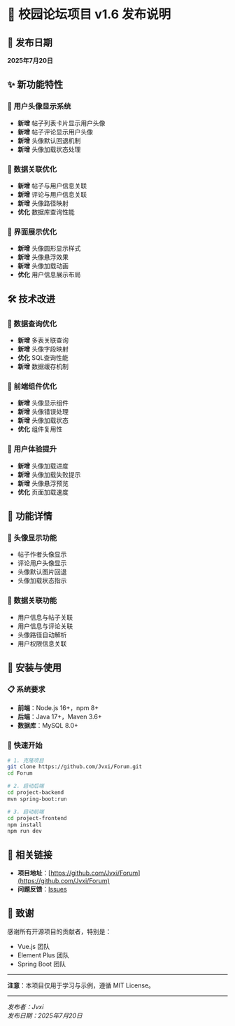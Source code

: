 # 🚀 校园论坛项目 v1.6 发布说明

## 📅 发布日期
**2025年7月20日**

## ✨ 新功能特性

### 🎯 用户头像显示系统
- **新增** 帖子列表卡片显示用户头像
- **新增** 帖子评论显示用户头像
- **新增** 头像默认回退机制
- **新增** 头像加载状态处理

### 🔧 数据关联优化
- **新增** 帖子与用户信息关联
- **新增** 评论与用户信息关联
- **新增** 头像路径映射
- **优化** 数据库查询性能

### 🎨 界面展示优化
- **新增** 头像圆形显示样式
- **新增** 头像悬浮效果
- **新增** 头像加载动画
- **优化** 用户信息展示布局

## 🛠️ 技术改进

### 🎯 数据查询优化
- **新增** 多表关联查询
- **新增** 头像字段映射
- **优化** SQL查询性能
- **新增** 数据缓存机制

### 🔧 前端组件优化
- **新增** 头像显示组件
- **新增** 头像错误处理
- **新增** 头像加载状态
- **优化** 组件复用性

### 🎨 用户体验提升
- **新增** 头像加载进度
- **新增** 头像加载失败提示
- **新增** 头像悬浮预览
- **优化** 页面加载速度

## 📱 功能详情

### 🎯 头像显示功能
- 帖子作者头像显示
- 评论用户头像显示
- 头像默认图片回退
- 头像加载状态指示

### 🔧 数据关联功能
- 用户信息与帖子关联
- 用户信息与评论关联
- 头像路径自动解析
- 用户权限信息关联

## 🚀 安装与使用

### 📋 系统要求
- **前端**：Node.js 16+，npm 8+
- **后端**：Java 17+，Maven 3.6+
- **数据库**：MySQL 8.0+

### 🚀 快速开始
```bash
# 1. 克隆项目
git clone https://github.com/Jvxi/Forum.git
cd Forum

# 2. 启动后端
cd project-backend
mvn spring-boot:run

# 3. 启动前端
cd project-frontend
npm install
npm run dev
```

## 🔗 相关链接

- **项目地址**：[https://github.com/Jvxi/Forum](https://github.com/Jvxi/Forum)
- **问题反馈**：[Issues](https://github.com/Jvxi/Forum/issues)

## 🙏 致谢

感谢所有开源项目的贡献者，特别是：
- Vue.js 团队
- Element Plus 团队
- Spring Boot 团队

---

**注意**：本项目仅用于学习与示例，遵循 MIT License。

---

*发布者：Jvxi*  
*发布日期：2025年7月20日*
